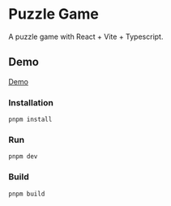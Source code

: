 # Puzzle Game

A puzzle game with React + Vite + Typescript.

## Demo
[Demo](https://puzzle.ziyilike.com)

### Installation

```
pnpm install
```

### Run

```
pnpm dev
```

### Build

```
pnpm build
```
